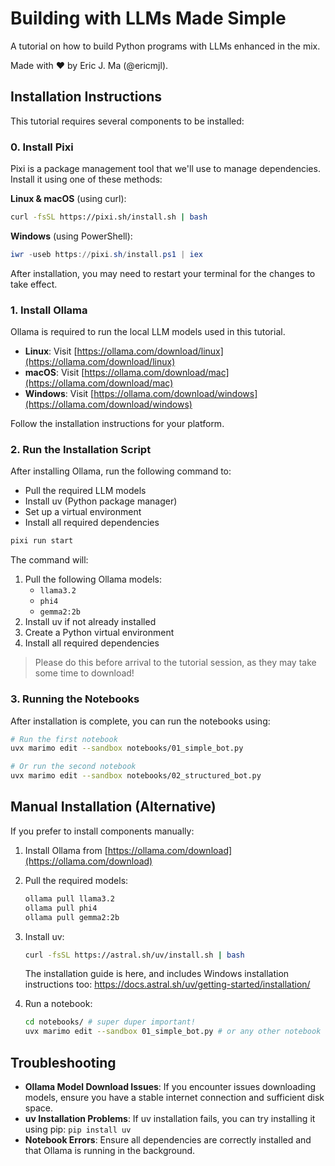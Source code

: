 # Building with LLMs Made Simple

A tutorial on how to build Python programs with LLMs enhanced in the mix.

Made with ❤️ by Eric J. Ma (@ericmjl).

## Installation Instructions

This tutorial requires several components to be installed:

### 0. Install Pixi

Pixi is a package management tool that we'll use to manage dependencies. Install it using one of these methods:

**Linux & macOS** (using curl):

```bash
curl -fsSL https://pixi.sh/install.sh | bash
```

**Windows** (using PowerShell):

```powershell
iwr -useb https://pixi.sh/install.ps1 | iex
```

After installation, you may need to restart your terminal for the changes to take effect.

### 1. Install Ollama

Ollama is required to run the local LLM models used in this tutorial.

- **Linux**: Visit [https://ollama.com/download/linux](https://ollama.com/download/linux)
- **macOS**: Visit [https://ollama.com/download/mac](https://ollama.com/download/mac)
- **Windows**: Visit [https://ollama.com/download/windows](https://ollama.com/download/windows)

Follow the installation instructions for your platform.

### 2. Run the Installation Script

After installing Ollama, run the following command to:

- Pull the required LLM models
- Install uv (Python package manager)
- Set up a virtual environment
- Install all required dependencies

```bash
pixi run start
```

The command will:

1. Pull the following Ollama models:
   - `llama3.2`
   - `phi4`
   - `gemma2:2b`
2. Install uv if not already installed
3. Create a Python virtual environment
4. Install all required dependencies

> Please do this before arrival to the tutorial session,
> as they may take some time to download!

### 3. Running the Notebooks

After installation is complete, you can run the notebooks using:

```bash
# Run the first notebook
uvx marimo edit --sandbox notebooks/01_simple_bot.py

# Or run the second notebook
uvx marimo edit --sandbox notebooks/02_structured_bot.py
```

## Manual Installation (Alternative)

If you prefer to install components manually:

1. Install Ollama from [https://ollama.com/download](https://ollama.com/download)

2. Pull the required models:

   ```bash
   ollama pull llama3.2
   ollama pull phi4
   ollama pull gemma2:2b
   ```

3. Install uv:

   ```bash
   curl -fsSL https://astral.sh/uv/install.sh | bash
   ```

   The installation guide is here, and includes Windows installation instructions too: https://docs.astral.sh/uv/getting-started/installation/

4. Run a notebook:

   ```bash
   cd notebooks/ # super duper important!
   uvx marimo edit --sandbox 01_simple_bot.py # or any other notebook
   ```

## Troubleshooting

- **Ollama Model Download Issues**: If you encounter issues downloading models, ensure you have a stable internet connection and sufficient disk space.
- **uv Installation Problems**: If uv installation fails, you can try installing it using pip: `pip install uv`
- **Notebook Errors**: Ensure all dependencies are correctly installed and that Ollama is running in the background.
